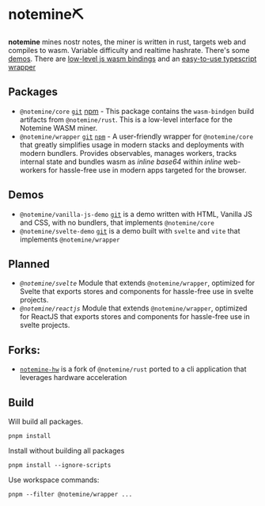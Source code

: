 # notemine⛏️ 

**notemine** mines nostr notes, the miner is written in rust, targets web and compiles to wasm. Variable difficulty and realtime hashrate. There's some [demos](https://sandwichfarm.github.io/notemine). There are [low-level js wasm bindings](./packages/core/) and an [easy-to-use typescript wrapper](./packages/wrapper/)

## Packages
- `@notemine/core` [`git`](https://github.com/sandwichfarm/notemine/tree/master/packages/core) [npm](https://www.npmjs.com/package/@notemine/core) - This package contains the `wasm-bindgen` build artifacts from `@notemine/rust`. This is a low-level interface for the Notemine WASM miner.
- `@notemine/wrapper` [`git`](https://github.com/sandwichfarm/notemine/tree/master/packages/wrapper) [`npm`](https://www.npmjs.com/package/@notemine/wrapper) - A user-friendly wrapper for `@notemine/core` that greatly simplifies usage in modern stacks and deployments with modern bundlers. Provides observables, manages workers, tracks internal state and bundles wasm as _inline base64_ within _inline_ web-workers for hassle-free use in modern apps targeted for the browser.

## Demos
- `@notemine/vanilla-js-demo` [`git`](https://github.com/sandwichfarm/notemine/tree/master/demos/vanilla-js-demo) is a demo written with HTML, Vanilla JS and CSS, with no bundlers, that implements `@notemine/core`
- `@notemine/svelte-demo` [`git`](https://github.com/sandwichfarm/notemine/tree/master/demos/svelte-demo) is a demo built with `svelte` and `vite` that implements `@notemine/wrapper`

## Planned
- _`@notemine/svelte`_ Module that extends `@notemine/wrapper`, optimized for Svelte that exports stores and components for hassle-free use in svelte projects.
- _`@notemine/reactjs`_ Module that extends `@notemine/wrapper`, optimized for ReactJS that exports stores and components for hassle-free use in svelte projects.

## Forks:
- [`notemine-hw`](https://github.com/plebemineira/notemine_hw) is a fork of `@notemine/rust` ported to a cli application that leverages hardware acceleration

## Build
Will build all packages.
```
pnpm install 
```

Install without building all packages
```
pnpm install --ignore-scripts
```

Use workspace commands: 
```
pnpm --filter @notemine/wrapper ...
```
